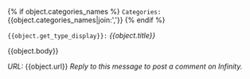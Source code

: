 {% if object.categories_names %}
`Categories:` {{object.categories_names|join:','}}
{% endif %}

`{{object.get_type_display}}:` *{{object.title}}*

{{object.body}}

*URL:* {{object.url}}
_Reply to this message to post a comment on Infinity._